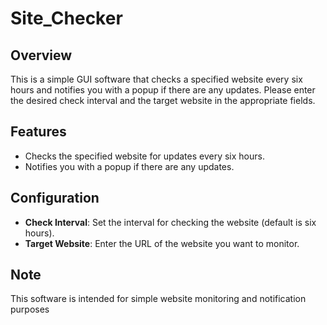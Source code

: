 # Site_Checker
## Overview
This is a simple GUI software that checks a specified website every six hours and notifies you with a popup if there are any updates. Please enter the desired check interval and the target website in the appropriate fields.

## Features
- Checks the specified website for updates every six hours.
- Notifies you with a popup if there are any updates.

## Configuration
- **Check Interval**: Set the interval for checking the website (default is six hours).
- **Target Website**: Enter the URL of the website you want to monitor.

## Note
This software is intended for simple website monitoring and notification purposes
